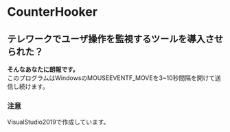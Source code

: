 # CounterHooker

## テレワークでユーザ操作を監視するツールを導入させられた？

**そんなあなたに朗報です。**  
このプログラムはWindowsのMOUSEEVENTF_MOVEを3~10秒間隔を開けて送信し続けます。

### 注意
VisualStudio2019で作成しています。
